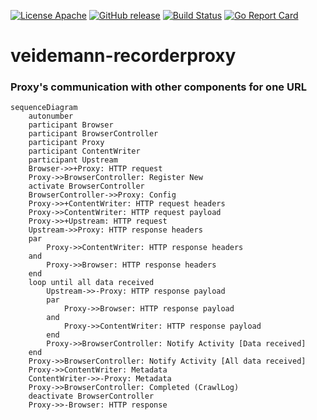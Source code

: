 [![License Apache](https://img.shields.io/github/license/nlnwa/veidemann-recorderproxy.svg)](https://github.com/nlnwa/veidemann-recorderproxy/blob/master/LICENSE)
[![GitHub release](https://img.shields.io/github/release/nlnwa/veidemann-recorderproxy.svg)](https://github.com/nlnwa/veidemann-recorderproxy/releases/latest)
[![Build Status](https://travis-ci.org/nlnwa/veidemann-recorderproxy.svg?branch=master)](https://travis-ci.org/nlnwa/veidemann-recorderproxy)
[![Go Report Card](https://goreportcard.com/badge/github.com/nlnwa/veidemann-recorderproxy)](https://goreportcard.com/report/github.com/nlnwa/veidemann-recorderproxy)

# veidemann-recorderproxy

### Proxy's communication with other components for one URL
```mermaid
sequenceDiagram
    autonumber
    participant Browser
    participant BrowserController
    participant Proxy
    participant ContentWriter
    participant Upstream
    Browser->>+Proxy: HTTP request
    Proxy->>BrowserController: Register New
    activate BrowserController
    BrowserController->>Proxy: Config
    Proxy->>+ContentWriter: HTTP request headers
    Proxy->>ContentWriter: HTTP request payload
    Proxy->>+Upstream: HTTP request
    Upstream->>Proxy: HTTP response headers
    par
        Proxy->>ContentWriter: HTTP response headers
    and
        Proxy->>Browser: HTTP response headers
    end
    loop until all data received
        Upstream->>-Proxy: HTTP response payload
        par
            Proxy->>Browser: HTTP response payload
        and
            Proxy->>ContentWriter: HTTP response payload
        end
        Proxy->>BrowserController: Notify Activity [Data received]
    end
    Proxy->>BrowserController: Notify Activity [All data received]
    Proxy->>ContentWriter: Metadata
    ContentWriter->>-Proxy: Metadata
    Proxy->>BrowserController: Completed (CrawlLog)
    deactivate BrowserController
    Proxy->>-Browser: HTTP response
```
